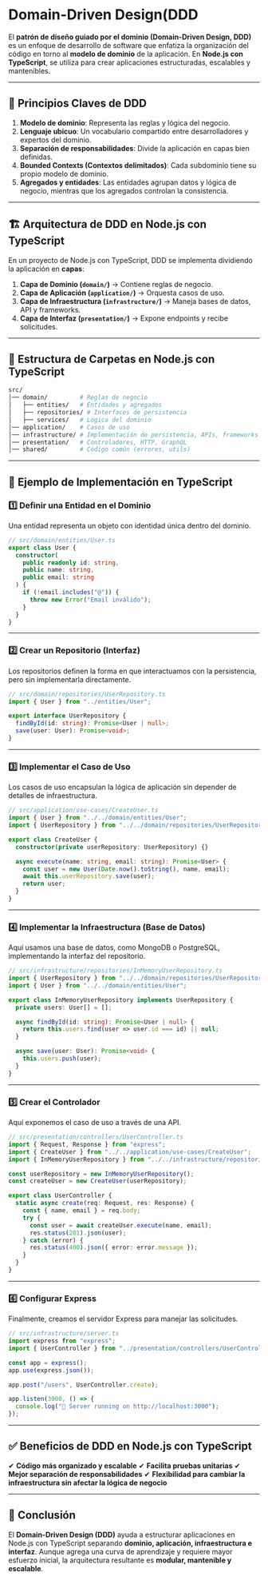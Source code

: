 # Domain-Driven Design(DDD

El **patrón de diseño guiado por el dominio (Domain-Driven Design, DDD)** es un enfoque de desarrollo de software que enfatiza la organización del código en torno al **modelo de dominio** de la aplicación. En **Node.js con TypeScript**, se utiliza para crear aplicaciones estructuradas, escalables y mantenibles.

---

## 📌 **Principios Claves de DDD**
1. **Modelo de dominio**: Representa las reglas y lógica del negocio.
2. **Lenguaje ubicuo**: Un vocabulario compartido entre desarrolladores y expertos del dominio.
3. **Separación de responsabilidades**: Divide la aplicación en capas bien definidas.
4. **Bounded Contexts (Contextos delimitados)**: Cada subdominio tiene su propio modelo de dominio.
5. **Agregados y entidades**: Las entidades agrupan datos y lógica de negocio, mientras que los agregados controlan la consistencia.

---

## 🏗 **Arquitectura de DDD en Node.js con TypeScript**
En un proyecto de Node.js con TypeScript, DDD se implementa dividiendo la aplicación en **capas**:

1. **Capa de Dominio (`domain/`)** → Contiene reglas de negocio.
2. **Capa de Aplicación (`application/`)** → Orquesta casos de uso.
3. **Capa de Infraestructura (`infrastructure/`)** → Maneja bases de datos, API y frameworks.
4. **Capa de Interfaz (`presentation/`)** → Expone endpoints y recibe solicitudes.

---

## 📂 **Estructura de Carpetas en Node.js con TypeScript**
```bash
src/
│── domain/         # Reglas de negocio
│   ├── entities/   # Entidades y agregados
│   ├── repositories/ # Interfaces de persistencia
│   ├── services/   # Lógica del dominio
│── application/    # Casos de uso
│── infrastructure/ # Implementación de persistencia, APIs, frameworks
│── presentation/   # Controladores, HTTP, GraphQL
│── shared/         # Código común (errores, utils)
```

---

## 🚀 **Ejemplo de Implementación en TypeScript**
### **1️⃣ Definir una Entidad en el Dominio**
Una entidad representa un objeto con identidad única dentro del dominio.

```ts
// src/domain/entities/User.ts
export class User {
  constructor(
    public readonly id: string,
    public name: string,
    public email: string
  ) {
    if (!email.includes("@")) {
      throw new Error("Email inválido");
    }
  }
}
```

---

### **2️⃣ Crear un Repositorio (Interfaz)**
Los repositorios definen la forma en que interactuamos con la persistencia, pero sin implementarla directamente.

```ts
// src/domain/repositories/UserRepository.ts
import { User } from "../entities/User";

export interface UserRepository {
  findById(id: string): Promise<User | null>;
  save(user: User): Promise<void>;
}
```

---

### **3️⃣ Implementar el Caso de Uso**
Los casos de uso encapsulan la lógica de aplicación sin depender de detalles de infraestructura.

```ts
// src/application/use-cases/CreateUser.ts
import { User } from "../../domain/entities/User";
import { UserRepository } from "../../domain/repositories/UserRepository";

export class CreateUser {
  constructor(private userRepository: UserRepository) {}

  async execute(name: string, email: string): Promise<User> {
    const user = new User(Date.now().toString(), name, email);
    await this.userRepository.save(user);
    return user;
  }
}
```

---

### **4️⃣ Implementar la Infraestructura (Base de Datos)**
Aquí usamos una base de datos, como MongoDB o PostgreSQL, implementando la interfaz del repositorio.

```ts
// src/infrastructure/repositories/InMemoryUserRepository.ts
import { UserRepository } from "../../domain/repositories/UserRepository";
import { User } from "../../domain/entities/User";

export class InMemoryUserRepository implements UserRepository {
  private users: User[] = [];

  async findById(id: string): Promise<User | null> {
    return this.users.find(user => user.id === id) || null;
  }

  async save(user: User): Promise<void> {
    this.users.push(user);
  }
}
```

---

### **5️⃣ Crear el Controlador**
Aquí exponemos el caso de uso a través de una API.

```ts
// src/presentation/controllers/UserController.ts
import { Request, Response } from "express";
import { CreateUser } from "../../application/use-cases/CreateUser";
import { InMemoryUserRepository } from "../../infrastructure/repositories/InMemoryUserRepository";

const userRepository = new InMemoryUserRepository();
const createUser = new CreateUser(userRepository);

export class UserController {
  static async create(req: Request, res: Response) {
    const { name, email } = req.body;
    try {
      const user = await createUser.execute(name, email);
      res.status(201).json(user);
    } catch (error) {
      res.status(400).json({ error: error.message });
    }
  }
}
```

---

### **6️⃣ Configurar Express**
Finalmente, creamos el servidor Express para manejar las solicitudes.

```ts
// src/infrastructure/server.ts
import express from "express";
import { UserController } from "../presentation/controllers/UserController";

const app = express();
app.use(express.json());

app.post("/users", UserController.create);

app.listen(3000, () => {
  console.log("🚀 Server running on http://localhost:3000");
});
```

---

## ✅ **Beneficios de DDD en Node.js con TypeScript**
✔ **Código más organizado y escalable**
✔ **Facilita pruebas unitarias**
✔ **Mejor separación de responsabilidades**
✔ **Flexibilidad para cambiar la infraestructura sin afectar la lógica de negocio**

---

## 🎯 **Conclusión**
El **Domain-Driven Design (DDD)** ayuda a estructurar aplicaciones en Node.js con TypeScript separando **dominio, aplicación, infraestructura e interfaz**. Aunque agrega una curva de aprendizaje y requiere mayor esfuerzo inicial, la arquitectura resultante es **modular, mantenible y escalable**.
